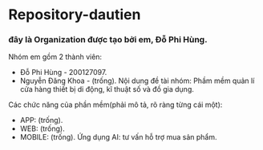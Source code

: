 # Repository-dautien
### đây là Organization được tạo bởi em, Đỗ Phi Hùng.
Nhóm em gồm 2 thành viên:
  - Đỗ Phi Hùng - 200127097.
  - Nguyễn Đăng Khoa - (trống).
Nội dung đề tài nhóm: Phầm mềm quản lí cửa hàng thiết bị di động, kĩ thuật số và đồ gia dụng.

Các chức năng của phần mềm(phải mô tả, rõ ràng từng cái một):
  - APP: (trống).
  - WEB: (trống).
  - MOBILE: (trống).
Ứng dụng AI: tư vấn hỗ trợ mua sản phẩm.

